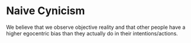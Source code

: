 # Naive Cynicism

We believe that we observe objective reality and that other people have a higher egocentric bias than they actually do in their intentions/actions.
